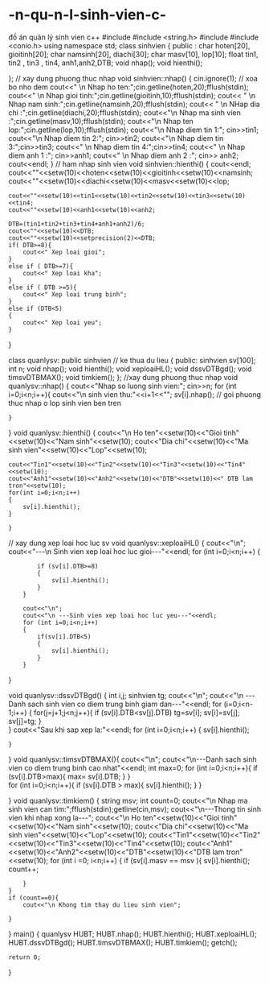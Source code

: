 # -n-qu-n-l-sinh-vien-c-
đồ án quản lý sinh vien c++
#include <iostream>
#include <string.h>
#include <iomanip>
#include <conio.h>
using namespace std;
class sinhvien
{
	public :
		char hoten[20], gioitinh[20];
		char namsinh[20], diachi[30];
		char masv[10], lop[10];
		float tin1, tin2 , tin3 , tin4, anh1,anh2,DTB;
		void nhap(); 
		void hienthi();
		
};
// xay dung phuong thuc nhap
void sinhvien::nhap()
{
	cin.ignore(1); // xoa bo nho dem
	cout<<" \n Nhap ho ten:";cin.getline(hoten,20);fflush(stdin);
	cout<<" \n Nhap gioi tinh:";cin.getline(gioitinh,10);fflush(stdin);
	cout<< " \n Nhap nam sinh:";cin.getline(namsinh,20);fflush(stdin);
	cout<< " \n NHap dia chi :";cin.getline(diachi,20);fflush(stdin);
	cout<<"\n Nhap ma sinh vien :";cin.getline(masv,10);fflush(stdin);
	cout<<"\n Nhap  ten lop:";cin.getline(lop,10);fflush(stdin);
	cout<<"\n Nhap diem tin 1:"; cin>>tin1;
	cout<<"\n Nhap diem tin 2:"; cin>>tin2;
	cout<<"\n Nhap diem tin 3:";cin>>tin3;
	cout<<" \n Nhap diem tin 4:";cin>>tin4;
	cout<<" \n Nhap diem anh 1 :"; cin>>anh1;
	cout<<" \n Nhap diem anh 2 :"; cin>> anh2;
	cout<<endl;
}
// ham nhap sinh vien
void sinhvien::hienthi()
{ cout<<endl;
	cout<<""<<setw(10)<<hoten<<setw(10)<<gioitinh<<setw(10)<<namsinh;
	cout<<""<<setw(10)<<diachi<<setw(10)<<masv<<setw(10)<<lop;
	
	cout<<""<<setw(10)<<tin1<<setw(10)<<tin2<<setw(10)<<tin3<<setw(10)<<tin4;
	cout<<""<<setw(10)<<anh1<<setw(10)<<anh2;
	
	DTB=(tin1+tin2+tin3+tin4+anh1+anh2)/6;
	cout<<""<<setw(10)<<DTB;
	cout<<""<<setw(10)<<setprecision(2)<<DTB;
	if( DTB>=8){
		cout<<" Xep loai gioi";
	}
	else if ( DTB>=7){
		cout<<" Xep loai kha";
	}
	else if ( DTB >=5){
		cout<<" Xep loai trung binh";
	}
	else if (DTB<5)
	{
		cout<<" Xep loai yeu";
	}
	
}

class quanlysv: public sinhvien // ke thua du lieu 
{
	public:
		sinhvien sv[100];
		int n;
		void nhap();
		void hienthi();
		void xeploaiHL();
		void dssvDTBgd();
		void timsvDTBMAX();
		void timkiem();
	};
//xay dung phuong thuc nhap
void quanlysv::nhap()
{
	cout<<"Nhap so luong sinh vien:"; cin>>n;
	for (int i=0;i<n;i++){
		cout<<"\n sinh vien thu:"<<i+1<<"";
		sv[i].nhap(); // goi phuong thuc nhap o lop sinh vien ben tren
		
	}
	
}
void quanlysv::hienthi()
{
	cout<<"\n Ho ten"<<setw(10)<<"Gioi tinh"<<setw(10)<<"Nam sinh"<<setw(10);
	cout<<"Dia chi"<<setw(10)<<"Ma sinh vien"<<setw(10)<<"Lop"<<setw(10);
	
	cout<<"Tin1"<<setw(10)<<"Tin2"<<setw(10)<<"Tin3"<<setw(10)<<"Tin4"<<setw(10);
	cout<<"Anh1"<<setw(10)<<"Anh2"<<setw(10)<<"DTB"<<setw(10)<<" DTB lam tron"<<setw(10);
	for(int i=0;i<n;i++)
	{
		sv[i].hienthi();
	}
		
	}
// xay dung xep loai hoc luc sv
void quanlysv::xeploaiHL()
{
	cout<<"\n";
	cout<<"---\n Sinh vien xep loai hoc luc gioi---"<<endl;
	for (int i=0;i<n;i++)
	{
		
			if (sv[i].DTB>=8)
			{
				sv[i].hienthi();	
			}	
		}
		
		cout<<"\n";
		cout<<"\n ---Sinh vien xep loai hoc luc yeu---"<<endl;
		for (int i=0;i<n;i++)
		{
			if(sv[i].DTB<5)
			{
				sv[i].hienthi();		
			}
		}	
}

void quanlysv::dssvDTBgd()
{
		int i,j;
	sinhvien tg;
	cout<<"\n";
	cout<<"\n ---Danh sach sinh vien co diem trung binh giam dan---"<<endl;
	for (i=0;i<n-1;i++)
	{
		for(j=j+1;j<n;j++){
			if (sv[i].DTB<sv[j].DTB)
			tg=sv[i];
			sv[i]=sv[j];
			sv[j]=tg;
							}		
	}
	cout<<"Sau khi sap xep la:"<<endl;
	for (int i=0;i<n;i++)
	{
		sv[i].hienthi();
		
	}
}
void quanlysv::timsvDTBMAX(){
cout<<"\n";
cout<<"\n---Danh sach sinh vien co diem trung binh cao nhat"<<endl;
int max=0;
for (int i=0;i<n;i++){
	if (sv[i].DTB>max){
		max= sv[i].DTB;
	}
}	
	for (int i=0;i<n;i++){
		if (sv[i].DTB > max){
			sv[i].hienthi();
		}
	}
	
}
void quanlysv::timkiem()
{
	string msv;
	int count=0;
	cout<<"\n Nhap ma sinh vien can tim:";fflush(stdin);getline(cin,msv);
	cout<<"\n---Thong tin sinh vien khi nhap xong la---";
	cout<<"\n Ho ten"<<setw(10)<<"Gioi tinh"<<setw(10)<<"Nam sinh"<<setw(10);
	cout<<"Dia chi"<<setw(10)<<"Ma sinh vien"<<setw(10)<<"Lop"<<setw(10);
	cout<<"Tin1"<<setw(10)<<"Tin2"<<setw(10)<<"Tin3"<<setw(10)<<"Tin4"<<setw(10);
	cout<<"Anh1"<<setw(10)<<"Anh2"<<setw(10)<<"DTB"<<setw(10)<<"DTB lam tron"<<setw(10);
	for (int i =0; i<n;i++)
	{
		if (sv[i].masv == msv ){
			sv[i].hienthi();
			count++;
			
		}
	}
	if (count==0){
		cout<<"\n Khong tim thay du lieu sinh vien";
		
	}
}
main() {
	quanlysv HUBT;
	HUBT.nhap();
	HUBT.hienthi();
	HUBT.xeploaiHL();
	HUBT.dssvDTBgd();
	HUBT.timsvDTBMAX();
	HUBT.timkiem();
	getch();
		
	
	
	
	return 0;
}

